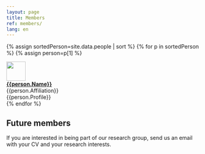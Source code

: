 ```yaml
---
layout: page
title: Members 
ref: members/
lang: en
---
```


{% assign sortedPerson=site.data.people | sort %}
{% for p in sortedPerson %}
{% assign person=p[1] %}

<div class="row">
	<div class="col-md-2"> <img class="img-circle" src="{{site.baseurl}}/assets/{{person.pictureFileStem}}.jpg" width="50"> </div>
		<div class="col-md-3"> <a href="{{person.url}}"> <strong>{{person.Name}}</strong></a> </div> 
		<div class="col-md-4">{{person.Affiliation}}</div>
		<div class="col-md-5">{{person.Profile}}</div>
	</div>
	{% endfor %}



## Future members
If you are interested in being part of our research group, send us an email with your CV and your research interests.

